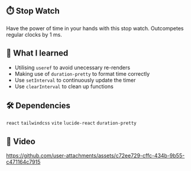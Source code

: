 ## ⏱️ Stop Watch

Have the power of time in your hands with this stop watch. Outcompetes regular clocks by 1 ms.

## 🧠 What I learned

- Utilising `useref` to avoid unecessary re-renders
- Making use of `duration-pretty` to format time correctly
- Use `setInterval` to continuously update the timer
- Use `clearInterval` to clean up functions

## 🛠️ Dependencies
`react` `tailwindcss` `vite` `lucide-react` `duration-pretty`

## 🎥 Video

https://github.com/user-attachments/assets/c72ee729-cffc-434b-9b55-c471164c7915
